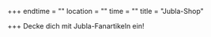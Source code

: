 +++
endtime = ""
location = ""
time = ""
title = "Jubla-Shop"

+++
Decke dich mit Jubla-Fanartikeln ein!